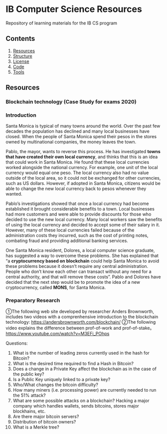 IB Computer Science Resources
====================================

Repository of learning materials for the IB CS program 

Contents
------------------------------------
  1. [Resources](#resources)
  1. [Structure](#structure)
  1. [License](#license)
  1. [Code](#code)
  1. [Tools](#tools)
  
Resources
------------------------------------

### Blockchain technology (Case Study for exams 2020)

### Introduction

Santa Monica is typical of many towns around the world. Over the past few decades the population has declined and many local businesses have closed. When the people of Santa Monica spend their pesos in the stores owned by multinational companies, the money leaves the town.

Pablo, the mayor, wants to reverse this process. He has investigated **towns that have created their own local currency**, and thinks that this is an idea that could work in Santa Monica. He found that these local currencies worked alongside the national currency. For example, one unit of the local currency would equal one peso. The local currency also had no value outside of the local area, so it could not be exchanged for other currencies, such as US dollars. However, if adopted in Santa Monica, citizens would be able to change the new local currency back to pesos whenever they wanted.

Pablo’s investigations showed that once a local currency had become established it brought considerable benefits to a town. Local businesses had more customers and were able to provide discounts for those who decided to use the new local currency. Many local workers saw the benefits of using the local currency and decided to accept some of their salary in it. However, many of these local currencies failed because of the administration costs they incurred, such as the cost of printing notes, combating fraud and providing additional banking services.

One Santa Monica resident, Dolores, a local computer science graduate, has suggested a way to overcome these problems. She has explained that “a **cryptocurrency based on blockchain** could help Santa Monica to avoid these problems because it doesn’t require any central administration. People who don’t know each other can transact without any need for a central authority, and that will remove these costs”. Pablo and Dolores have decided that the next step would be to promote the idea of a new cryptocurrency, called **MONS**, for Santa Monica.

### Preparatory Research

①The following web site developed by researcher Anders Brownworth, includes two videos with a comprenhensive introduction to the blockchain technology: https://andersbrownworth.com/blockchain/
②The following video explains the difference between prof-of-work and prof-of-stake。https://www.youtube.com/watch?v=M3EFi_POhps

Questions:
1. What is the number of leading zeros currently used in the hash for Bitcoin?
1. What is the desired time required to find a Hash in Bitcoin?
1. Does a change in a Private Key affect the blockchain as in the case of the public key?
1. Is a Public Key uniquely linked to a private key?
1. Who/What changes the bitcoin difficulty?
1. How many miners (i.e. processing power) are currently needed to run the 51% attack?
1. What are some possible attacks on a blockchain? Hacking a major company which handles wallets, sends bitcoins, stores major blockhains, etc.
1. Are there major bitcoin servers? 
1. Distribution of bitcoin owners? 
1. What is a Merkle tree?

